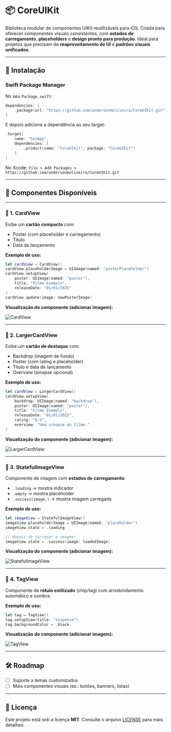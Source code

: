 # 📦 CoreUIKit

Biblioteca modular de componentes UIKit reutilizáveis para iOS.
Criada para oferecer componentes visuais consistentes, com **estados de carregamento**, **placeholders** e **design pronto para produção**.
Ideal para projetos que precisam de **reaproveitamento de UI** e **padrões visuais unificados**.

---

## 🚀 Instalação

### Swift Package Manager

No seu `Package.swift`:

```swift
dependencies: [
    .package(url: "https://github.com/andersonmoliveira/CoreUIKit.git", from: "1.0.0")
]
```

E depois adicione a dependência ao seu target:

```swift
.target(
    name: "SeuApp",
    dependencies: [
        .product(name: "CoreUIKit", package: "CoreUIKit")
    ]
)
```

No Xcode:
`File > Add Packages > https://github.com/andersonmoliveira/CoreUIKit.git`

---

## 🎨 Componentes Disponíveis

---

### 🔹 1. CardView

Exibe um **cartão compacto** com:

* Poster (com placeholder e carregamento)
* Título
* Data de lançamento

**Exemplo de uso:**

```swift
let cardView = CardView()
cardView.placeholderImage = UIImage(named: "posterPlaceholder")
cardView.setupView(
    poster: UIImage(named: "poster"),
    title: "Filme Exemplo",
    releaseDate: "01/01/2025"
)
cardView.update(image: newPosterImage)
```

**Visualização do componente (adicionar imagem):**

![CardView](./Images/CardView.png)

---

### 🔹 2. LargerCardView

Exibe um **cartão de destaque** com:

* Backdrop (imagem de fundo)
* Poster (com rating e placeholder)
* Título e data de lançamento
* Overview (sinopse opcional)

**Exemplo de uso:**

```swift
let cardView = LargerCardView()
cardView.setupView(
    backdrop: UIImage(named: "backdrop"),
    poster: UIImage(named: "poster"),
    title: "Filme Exemplo",
    releaseDate: "01/01/2025",
    rating: "8.5",
    overview: "Uma sinopse do filme."
)
```

**Visualização do componente (adicionar imagem):**

![LargerCardView](./Images/LargerCardView.png)

---

### 🔹 3. StatefulImageView

Componente de imagem com **estados de carregamento**:

* `.loading` → mostra indicador
* `.empty` → mostra placeholder
* `.success(image:)` → mostra imagem carregada

**Exemplo de uso:**

```swift
let imageView = StatefulImageView()
imageView.placeholderImage = UIImage(named: "placeholder")
imageView.state = .loading

// depois de carregar a imagem:
imageView.state = .success(image: loadedImage)
```

**Visualização do componente (adicionar imagem):**

![StatefulImageView](./Images/StatefulImageView.png)

---

### 🔹 4. TagView

Componente de **rótulo estilizado** (chip/tag) com arredondamento automático e sombra.

**Exemplo de uso:**

```swift
let tag = TagView()
tag.setupView(title: "Suspense")
tag.backgroundColor = .black
```

**Visualização do componente (adicionar imagem):**

![TagView](./Images/TagView.png)

---

## 🛠️ Roadmap

* [ ] Suporte a temas customizados
* [ ] Mais componentes visuais (ex.: botões, banners, listas)

---

## 📄 Licença

Este projeto está sob a licença **MIT**. Consulte o arquivo [LICENSE](LICENSE) para mais detalhes.
